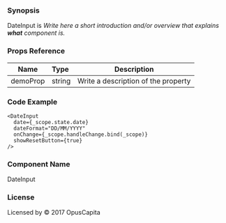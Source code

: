### Synopsis

DateInput is 
*Write here a short introduction and/or overview that explains **what** component is.*

### Props Reference

| Name                           | Type                    | Description                                                 |
| ------------------------------ | :---------------------- | ----------------------------------------------------------- |
| demoProp                       | string                  | Write a description of the property                         |

### Code Example

```
<DateInput 
  date={_scope.state.date}
  dateFormat="DD/MM/YYYY"
  onChange={_scope.handleChange.bind(_scope)}
  showResetButton={true}
/>
```

### Component Name

DateInput

### License

Licensed by © 2017 OpusCapita

